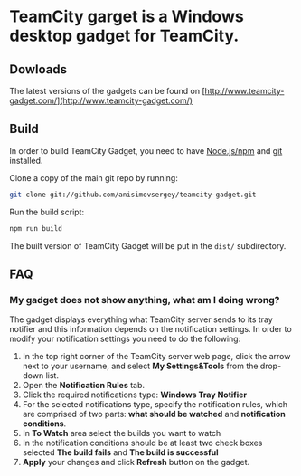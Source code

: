 # TeamCity garget is a Windows desktop gadget for TeamCity.

## Dowloads
The latest versions of the gadgets can be found on [http://www.teamcity-gadget.com/](http://www.teamcity-gadget.com/)

## Build

In order to build TeamCity Gadget, you need to have [Node.js/npm](https://nodejs.org/en/download/) and [git](https://git-scm.com/downloads) installed.

Clone a copy of the main git repo by running:

```bash
git clone git://github.com/anisimovsergey/teamcity-gadget.git
```

Run the build script:
```bash
npm run build
```

The built version of TeamCity Gadget will be put in the `dist/` subdirectory.

## FAQ

### My gadget does not show anything, what am I doing wrong?

The gadget displays everything what TeamCity server sends to its tray notifier and this information depends on the notification settings. In order to modify your notification settings you need to do the following:

1. In the top right corner of the TeamCity server web page, click the arrow next to your username, and select **My Settings&Tools** from the drop-down list.
2. Open the **Notification Rules** tab.
3. Click the required notifications type: **Windows Tray Notifier**
4. For the selected notifications type, specify the notification rules, which are comprised of two parts: **what should be watched** and **notification conditions**.
5. In **To Watch** area select the builds you want to watch
6. In the notification conditions should be at least two check boxes selected **The build fails** and **The build is successful**
7. **Apply** your changes and click **Refresh** button on the gadget.
